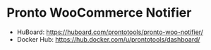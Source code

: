 # Pronto WooCommerce Notifier

* HuBoard: https://huboard.com/prontotools/pronto-woo-notifier/
* Docker Hub: https://hub.docker.com/u/prontotools/dashboard/

